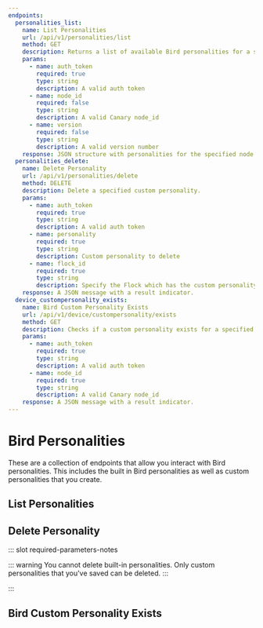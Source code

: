 ```yaml
---
endpoints:
  personalities_list:
    name: List Personalities
    url: /api/v1/personalities/list
    method: GET
    description: Returns a list of available Bird personalities for a specified version or Bird (node_id).
    params:
      - name: auth_token
        required: true
        type: string
        description: A valid auth token
      - name: node_id
        required: false
        type: string
        description: A valid Canary node_id
      - name: version
        required: false
        type: string
        description: A valid version number
    response: JSON structure with personalities for the specified node id's version or specified version.
  personalities_delete:
    name: Delete Personality
    url: /api/v1/personalities/delete
    method: DELETE
    description: Delete a specified custom personality.
    params:
      - name: auth_token
        required: true
        type: string
        description: A valid auth token
      - name: personality
        required: true
        type: string
        description: Custom personality to delete 
      - name: flock_id
        required: true
        type: string
        description: Specify the Flock which has the custom personality you would like to delete.
    response: A JSON message with a result indicator.
  device_custompersonality_exists:
    name: Bird Custom Personality Exists
    url: /api/v1/device/custompersonality/exists
    method: GET
    description: Checks if a custom personality exists for a specified Bird.
    params:
      - name: auth_token
        required: true
        type: string
        description: A valid auth token
      - name: node_id
        required: true
        type: string
        description: A valid Canary node_id
    response: A JSON message with a result indicator.
---
```


# Bird Personalities

These are a collection of endpoints that allow you interact with Bird personalities. This includes the built in Bird personalities as well as custom personalities that you create.

<APIEndpoints :endpoints="$page.frontmatter.endpoints" :path="$page.regularPath"/>

## List Personalities

<APIDetails :endpoint="$page.frontmatter.endpoints.personalities_list"/>

## Delete Personality

<APIDetails :endpoint="$page.frontmatter.endpoints.personalities_delete">

  ::: slot required-parameters-notes

  ::: warning 
  You cannot delete built-in personalities. Only custom personalities that you've saved can be deleted.
  :::

  :::
  
</APIDetails>

## Bird Custom Personality Exists

<APIDetails :endpoint="$page.frontmatter.endpoints.device_custompersonality_exists"/>